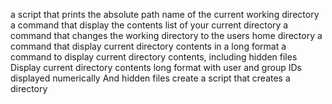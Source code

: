 a script that prints the absolute path name of the current working directory
a command that display the contents list of your current directory
a command  that changes the working directory to the users home directory
a command that display current directory contents in a long format
a command to display current directory contents, including hidden files
Display current directory contents long format with user and group IDs displayed numerically And hidden files
create a script that creates a directory
